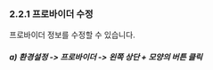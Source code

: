 ### 2.2.1 프로바이더 수정

프로바이더 정보를 수정할 수 있습니다.

##### a\)    환경설정 -&gt; 프로바이더 -&gt; 왼쪽 상단 + 모양의 버튼 클릭



